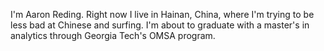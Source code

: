 I'm Aaron Reding. Right now I live in Hainan, China, where I'm trying to be less bad at Chinese and surfing. I'm about to graduate with a master's in analytics through Georgia Tech's OMSA program.
